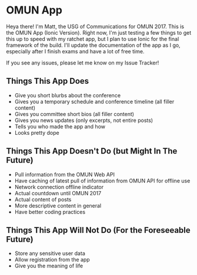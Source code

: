 # OMUN App

Heya there! I'm Matt, the USG of Communications for OMUN 2017. This is the OMUN App (Ionic Version). Right now, I'm just testing a few things to get this up to speed with my ratchet app, but I plan to use Ionic for the final framework of the build. I'll update the documentation of the app as I go, especially after I finish exams and have a lot of free time.

If you see any issues, please let me know on my Issue Tracker!

## Things This App Does

* Give you short blurbs about the conference
* Gives you a temporary schedule and conference timeline (all filler content)
* Gives you committee short bios (all filler content)
* Gives you news updates (only excerpts, not entire posts)
* Tells you who made the app and how
* Looks pretty dope

## Things This App Doesn't Do (but Might In The Future)

* Pull information from the OMUN Web API
* Have caching of latest pull of information from OMUN API for offline use
* Network connection offline indicator
* Actual countdown until OMUN 2017
* Actual content of posts
* More descriptive content in general
* Have better coding practices

## Things This App Will Not Do (For the Foreseeable Future)

* Store any sensitive user data
* Allow registration from the app
* Give you the meaning of life
